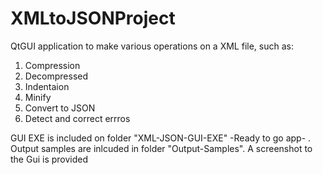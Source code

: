 # XMLtoJSONProject
QtGUI application to make various operations on a XML file, such as:
1. Compression
2. Decompressed 
3. Indentaion 
4. Minify 
5. Convert to JSON
6. Detect and correct errros

GUI EXE is included on folder "XML-JSON-GUI-EXE" -Ready to go app- .
Output samples are inlcuded in folder "Output-Samples".
A screenshot to the Gui is provided
